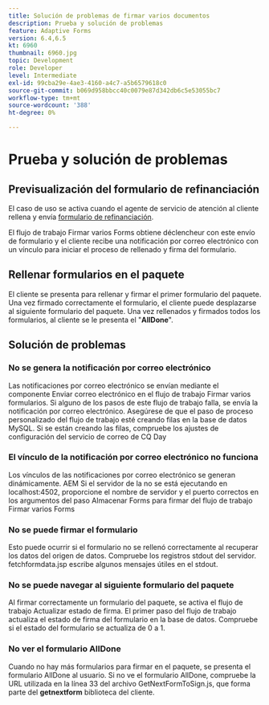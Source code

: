 ```yaml
---
title: Solución de problemas de firmar varios documentos
description: Prueba y solución de problemas
feature: Adaptive Forms
version: 6.4,6.5
kt: 6960
thumbnail: 6960.jpg
topic: Development
role: Developer
level: Intermediate
exl-id: 99cba29e-4ae3-4160-a4c7-a5b6579618c0
source-git-commit: b069d958bbcc40c0079e87d342db6c5e53055bc7
workflow-type: tm+mt
source-wordcount: '388'
ht-degree: 0%

---
```


# Prueba y solución de problemas


## Previsualización del formulario de refinanciación

El caso de uso se activa cuando el agente de servicio de atención al cliente rellena y envía [formulario de refinanciación](http://localhost:4502/content/dam/formsanddocuments/formsandsigndemo/refinanceform/jcr:content?wcmmode=disabled).

El flujo de trabajo Firmar varios Forms obtiene déclencheur con este envío de formulario y el cliente recibe una notificación por correo electrónico con un vínculo para iniciar el proceso de rellenado y firma del formulario.

## Rellenar formularios en el paquete

El cliente se presenta para rellenar y firmar el primer formulario del paquete. Una vez firmado correctamente el formulario, el cliente puede desplazarse al siguiente formulario del paquete. Una vez rellenados y firmados todos los formularios, al cliente se le presenta el &quot;**AllDone**&quot;.

## Solución de problemas

### No se genera la notificación por correo electrónico

Las notificaciones por correo electrónico se envían mediante el componente Enviar correo electrónico en el flujo de trabajo Firmar varios formularios. Si alguno de los pasos de este flujo de trabajo falla, se envía la notificación por correo electrónico. Asegúrese de que el paso de proceso personalizado del flujo de trabajo esté creando filas en la base de datos MySQL. Si se están creando las filas, compruebe los ajustes de configuración del servicio de correo de CQ Day

### El vínculo de la notificación por correo electrónico no funciona

Los vínculos de las notificaciones por correo electrónico se generan dinámicamente. AEM Si el servidor de la no se está ejecutando en localhost:4502, proporcione el nombre de servidor y el puerto correctos en los argumentos del paso Almacenar Forms para firmar del flujo de trabajo Firmar varios Forms

### No se puede firmar el formulario

Esto puede ocurrir si el formulario no se rellenó correctamente al recuperar los datos del origen de datos. Compruebe los registros stdout del servidor. fetchformdata.jsp escribe algunos mensajes útiles en el stdout.

### No se puede navegar al siguiente formulario del paquete

Al firmar correctamente un formulario del paquete, se activa el flujo de trabajo Actualizar estado de firma. El primer paso del flujo de trabajo actualiza el estado de firma del formulario en la base de datos. Compruebe si el estado del formulario se actualiza de 0 a 1.

### No ver el formulario AllDone

Cuando no hay más formularios para firmar en el paquete, se presenta el formulario AllDone al usuario. Si no ve el formulario AllDone, compruebe la URL utilizada en la línea 33 del archivo GetNextFormToSign.js, que forma parte del **getnextform** biblioteca del cliente.
